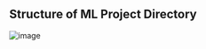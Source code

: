 ## Structure of ML Project Directory

![image](https://github.com/usct01/project_structure/assets/47659833/aef4957f-4898-4981-a5ee-edbb74bb1110)

